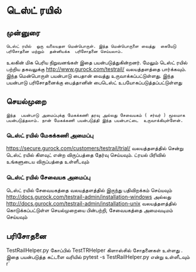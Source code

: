 # டெஸ்ட் ரயில்

## முன்னுரை

    டெஸ்ட் ரயில்  ஒரு வலையதள மென்பொருள். இந்த மென்பொருளை வைத்து  கையேடு பரிசோதனை மற்றும்  தன்னியக்க  பரிசோதனை செய்யலாம்.
உலகின் மிக பெரிய நிறுவனங்கள் இதை பயன்படுத்துகின்றனர். மேலும் டெஸ்ட் ரயில் பற்றிய தகவலுக்கு http://www.gurock.com/testrail/  வலயத்தளத்தை  பார்க்கவும்.
    இந்த மென்பொருள் பயன்பாடு பைதான் வைத்து உருவாக்கப்பட்டுள்ளது. இந்த பயன்பாடு பரிசோதனைக்கு பைத்தானின் பைடெஸ்ட் உபயோகப்படுத்தப்பட்டுள்ளது

## செயல்முறை
    இந்த  பயன்பாடு அமைப்புக்கு மேகக்கணி தரவு அல்லது சேவையகம் ( சர்வர் ) மூலமாக பயன்படுத்தலாம். நான் மேகக்கணி பயன்படுத்தி இந்த பயன்பாட்டை  உருவாக்கியுள்ளேன்.

### டெஸ்ட் ரயில் மேகக்கணி அமைப்பு
https://secure.gurock.com/customers/testrail/trial/  வலயத்தளத்தில் சென்று டெஸ்ட் ரயில் கிளவுட் என்ற விருப்பத்தை
தேர்வு செய்யவும்.
ட்ரயல்  பிரிவில் உங்களுடைய  விருப்பத்தை உள்ளீடவும்


### டெஸ்ட் ரயில் சேவையக அமைப்பு
டெஸ்ட் ரயில் சேவையகத்தை  வலயத்தளத்தில்  இருந்து பதிவிறக்கம் செய்யவும்
http://docs.gurock.com/testrail-admin/installation-windows அல்லது http://docs.gurock.com/testrail-admin/installation-unix
வலயத்தளத்தில் கொடுக்கப்பட்டுள்ள செயல்முறையை பின்பற்றி, சேவையகத்தை  அமைவடிமம்   செய்யவும்


## பரிசோதனை
TestRailHelper.py கோப்பில் TestTRHelper  கிளாஸ்சில் சோதனைகள் உள்ளது . இதை பயன்படுத்த
கட்டளை வரியில் pytest -s TestRailHelper.py என்று  உள்ளீடவும்
            r`
